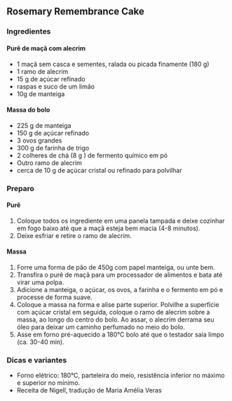 ## Rosemary Remembrance Cake

### Ingredientes

#### Purê de maçã com alecrim

* 1 maçã sem casca e sementes, ralada ou picada finamente (180 g)
* 1 ramo de alecrim
* 15 g de açúcar refinado
* raspas e suco de um limão
* 10g de manteiga

#### Massa do bolo

* 225 g de manteiga
* 150 g de açúcar refinado
* 3 ovos grandes
* 300 g de farinha de trigo
* 2 colheres de chá (8 g ) de fermento químico em pó
* Outro ramo de alecrim
* cerca de 10 g de açúcar cristal ou refinado para polvilhar

### Preparo

#### Purê 
1. Coloque todos os ingrediente em uma panela tampada e deixe cozinhar
   em fogo baixo até que a maçã esteja bem macia (4-8 minutos). 
2. Deixe esfriar e retire o ramo de alecrim.

#### Massa

1. Forre uma forma de pão de 450g com papel manteiga, ou unte bem.
2. Transfira o purê de maçã para um processador de alimentos e bata até virar uma polpa.
3. Adicione a manteiga, o açúcar, os ovos, a farinha e o fermento em
pó e processe de forma suave. 
4. Coloque a massa na forma e alise parte superior. Polvilhe a
superfície com açúcar cristal em seguida, coloque o ramo de alecrim
sobre a massa, ao longo do centro do bolo. Ao assar, o alecrim derrama
seu óleo para deixar um caminho perfumado no meio do bolo.
5. Asse em forno pré-aquecido a 180°C bolo até
que o testador saia limpo (ca. 30-40 min).

### Dicas e variantes

* Forno elétrico: 180°C, parteleira do meio, resistência inferior no
  máximo e superior no mínimo.
* Receita de Nigell, tradução de Maria Amélia Veras


